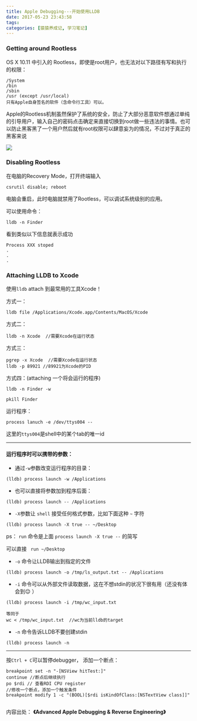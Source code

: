 ```yaml
---
title: Apple Debugging---开始使用LLDB
date: 2017-05-23 23:43:58
tags: 
categories: [猿猿养成记, 学习笔记]
---
```


### Getting around Rootless

OS X 10.11 中引入的 Rootless，即使是root用户，也无法对以下路径有写和执行的权限：

	/System
	/bin
	/sbin
	/usr (except /usr/local)
	只有Apple自身签名的软件（含命令行工具）可以。

Apple的Rootless机制虽然保护了系统的安全，防止了大部分恶意软件想通过单纯的引导用户，输入自己的密码点击确定来直接切换到root做一些违法的事情。也可以防止黑客黑了一个用户然后就有root权限可以肆意妄为的情况，不过对于真正的黑客来说

![](https://pic2.zhimg.com/e3a51869c1a65e3cb56378470b5af695_b.jpg)



### Disabling Rootless

在电脑的Recovery Mode，打开终端输入 

	csrutil disable; reboot

电脑会重启，此时电脑就禁用了Rootless，可以调试系统级别的应用。

<!--more-->

可以使用命令：

 	lldb -n Finder
 	
 看到类似以下信息就表示成功
 
 	Process XXX stoped
 	.
 	.
 	.
 
### Attaching LLDB to Xcode
 使用`lldb` attach 到最常用的工具Xcode！

方式一：

	lldb file /Applications/Xcode.app/Contents/MacOS/Xcode
	
方式二：

	lldb -n Xcode  //需要Xcode在运行状态
	
方式三：

	pgrep -x Xcode  //需要Xcode在运行状态
	lldb -p 89921 //89921为Xcode的PID
	
方式四：(attaching 一个将会运行的程序)

	lldb -n Finder -w
	
	pkill Finder

 运行程序：

	process lanuch -e /dev/ttys004 --
	
这里的`ttys004`是shell中的某个tab的唯一id
	
----

#### 运行程序时可以携带的参数：
* 通过`-w`参数改变运行程序的目录：

``` lldb
(lldb) process launch -w /Applications
```

* 也可以直接将参数加到程序后面：

``` lldb
(lldb) process launch -- /Applications
```


* `-X`参数让 `shell` 接受任何格式参数，比如下面这种 `~` 字符

``` lldb
(lldb) process launch -X true -- ~/Desktop
```

ps： `run` 命令是上面 `process launch -X true --` 的简写

可以直接  ` run ~/Desktop`
	
* `-o` 命令让LLDB输出到指定的文件

``` lldb
(lldb) process launch -o /tmp/ls_output.txt -- /Applications

```

* `-i` 命令可以从外部文件读取数据，这在不想stdin的状况下很有用（还没有体会到😌 ）

``` shell
(lldb) process launch -i /tmp/wc_input.txt

等同于
wc < /tmp/wc_input.txt  //wc为当前lldb的target
```

* `-n` 命令告诉LLDB不要创建stdin

``` 
(lldb) process launch -n
```

----

 按`Ctrl + C`可以暂停debugger， 添加一个断点：

``` shell
breakpoint set -n "-[NSView hitTest:]"	
continue //断点后继续执行
po $rdi // 查看RDI CPU register	
//修改一个断点，添加一个触发条件
breakpoint modify 1 -c "(BOOL)[$rdi isKindOfClass:[NSTextView class]]" 
	
```		
		
内容出处：
__《Advanced Apple Debugging & Reverse Engineering》__

